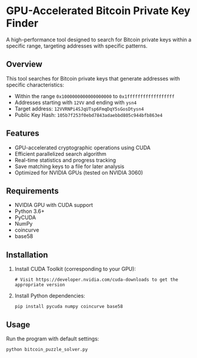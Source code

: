 # GPU-Accelerated Bitcoin Private Key Finder

A high-performance tool designed to search for Bitcoin private keys within a specific range, targeting addresses with specific patterns.

## Overview

This tool searches for Bitcoin private keys that generate addresses with specific characteristics:
- Within the range `0x1000000000000000000` to `0x1ffffffffffffffffff`
- Addresses starting with `12VV` and ending with `ysn4`
- Target address: `12VVRNPi4SJqUTsp6FmqDqY5sGosDtysn4`
- Public Key Hash: `105b7f253f0ebd7843adaebbd805c944bfb863e4`

## Features

- GPU-accelerated cryptographic operations using CUDA
- Efficient parallelized search algorithm
- Real-time statistics and progress tracking
- Save matching keys to a file for later analysis
- Optimized for NVIDIA GPUs (tested on NVIDIA 3060)

## Requirements

- NVIDIA GPU with CUDA support
- Python 3.6+
- PyCUDA
- NumPy
- coincurve
- base58

## Installation

1. Install CUDA Toolkit (corresponding to your GPU):
   ```
   # Visit https://developer.nvidia.com/cuda-downloads to get the appropriate version
   ```

2. Install Python dependencies:
   ```
   pip install pycuda numpy coincurve base58
   ```

## Usage

Run the program with default settings:

```bash
python bitcoin_puzzle_solver.py
